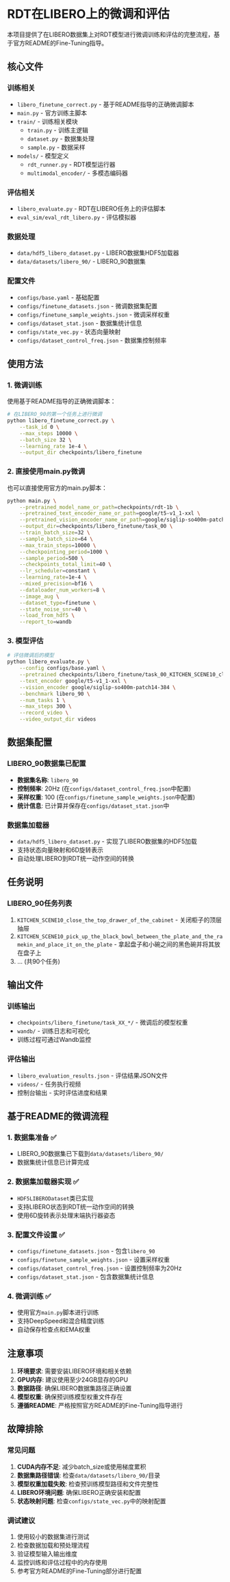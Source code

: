 # RDT在LIBERO上的微调和评估

本项目提供了在LIBERO数据集上对RDT模型进行微调训练和评估的完整流程，基于官方README的Fine-Tuning指导。

## 核心文件

### 训练相关
- `libero_finetune_correct.py` - 基于README指导的正确微调脚本
- `main.py` - 官方训练主脚本
- `train/` - 训练相关模块
  - `train.py` - 训练主逻辑
  - `dataset.py` - 数据集处理
  - `sample.py` - 数据采样
- `models/` - 模型定义
  - `rdt_runner.py` - RDT模型运行器
  - `multimodal_encoder/` - 多模态编码器

### 评估相关
- `libero_evaluate.py` - RDT在LIBERO任务上的评估脚本
- `eval_sim/eval_rdt_libero.py` - 评估模拟器

### 数据处理
- `data/hdf5_libero_dataset.py` - LIBERO数据集HDF5加载器
- `data/datasets/libero_90/` - LIBERO_90数据集

### 配置文件
- `configs/base.yaml` - 基础配置
- `configs/finetune_datasets.json` - 微调数据集配置
- `configs/finetune_sample_weights.json` - 微调采样权重
- `configs/dataset_stat.json` - 数据集统计信息
- `configs/state_vec.py` - 状态向量映射
- `configs/dataset_control_freq.json` - 数据集控制频率

## 使用方法

### 1. 微调训练

使用基于README指导的正确微调脚本：

```bash
# 在LIBERO_90的第一个任务上进行微调
python libero_finetune_correct.py \
    --task_id 0 \
    --max_steps 10000 \
    --batch_size 32 \
    --learning_rate 1e-4 \
    --output_dir checkpoints/libero_finetune
```

### 2. 直接使用main.py微调

也可以直接使用官方的main.py脚本：

```bash
python main.py \
    --pretrained_model_name_or_path=checkpoints/rdt-1b \
    --pretrained_text_encoder_name_or_path=google/t5-v1_1-xxl \
    --pretrained_vision_encoder_name_or_path=google/siglip-so400m-patch14-384 \
    --output_dir=checkpoints/libero_finetune/task_00 \
    --train_batch_size=32 \
    --sample_batch_size=64 \
    --max_train_steps=10000 \
    --checkpointing_period=1000 \
    --sample_period=500 \
    --checkpoints_total_limit=40 \
    --lr_scheduler=constant \
    --learning_rate=1e-4 \
    --mixed_precision=bf16 \
    --dataloader_num_workers=8 \
    --image_aug \
    --dataset_type=finetune \
    --state_noise_snr=40 \
    --load_from_hdf5 \
    --report_to=wandb
```

### 3. 模型评估

```bash
# 评估微调后的模型
python libero_evaluate.py \
    --config configs/base.yaml \
    --pretrained checkpoints/libero_finetune/task_00_KITCHEN_SCENE10_close_the_top_drawer_of_the_cabinet_and_put_the_black_bowl_on_top_of_it \
    --text_encoder google/t5-v1_1-xxl \
    --vision_encoder google/siglip-so400m-patch14-384 \
    --benchmark libero_90 \
    --num_tasks 1 \
    --max_steps 300 \
    --record_video \
    --video_output_dir videos
```

## 数据集配置

### LIBERO_90数据集已配置
- **数据集名称**: `libero_90`
- **控制频率**: 20Hz (在`configs/dataset_control_freq.json`中配置)
- **采样权重**: 100 (在`configs/finetune_sample_weights.json`中配置)
- **统计信息**: 已计算并保存在`configs/dataset_stat.json`中

### 数据集加载器
- `data/hdf5_libero_dataset.py` - 实现了LIBERO数据集的HDF5加载
- 支持状态向量映射和6D旋转表示
- 自动处理LIBERO到RDT统一动作空间的转换

## 任务说明

### LIBERO_90任务列表
1. `KITCHEN_SCENE10_close_the_top_drawer_of_the_cabinet` - 关闭柜子的顶层抽屉
2. `KITCHEN_SCENE10_pick_up_the_black_bowl_between_the_plate_and_the_ramekin_and_place_it_on_the_plate` - 拿起盘子和小碗之间的黑色碗并将其放在盘子上
3. ... (共90个任务)

## 输出文件

### 训练输出
- `checkpoints/libero_finetune/task_XX_*/` - 微调后的模型权重
- `wandb/` - 训练日志和可视化
- 训练过程可通过Wandb监控

### 评估输出
- `libero_evaluation_results.json` - 评估结果JSON文件
- `videos/` - 任务执行视频
- 控制台输出 - 实时评估进度和结果

## 基于README的微调流程

### 1. 数据集准备 ✅
- LIBERO_90数据集已下载到`data/datasets/libero_90/`
- 数据集统计信息已计算完成

### 2. 数据集加载器实现 ✅
- `HDF5LIBERODataset`类已实现
- 支持LIBERO状态到RDT统一动作空间的转换
- 使用6D旋转表示处理末端执行器姿态

### 3. 配置文件设置 ✅
- `configs/finetune_datasets.json` - 包含`libero_90`
- `configs/finetune_sample_weights.json` - 设置采样权重
- `configs/dataset_control_freq.json` - 设置控制频率为20Hz
- `configs/dataset_stat.json` - 包含数据集统计信息

### 4. 微调训练 ✅
- 使用官方`main.py`脚本进行训练
- 支持DeepSpeed和混合精度训练
- 自动保存检查点和EMA权重

## 注意事项

1. **环境要求**: 需要安装LIBERO环境和相关依赖
2. **GPU内存**: 建议使用至少24GB显存的GPU
3. **数据路径**: 确保LIBERO数据集路径正确设置
4. **模型权重**: 确保预训练模型权重文件存在
5. **遵循README**: 严格按照官方README的Fine-Tuning指导进行

## 故障排除

### 常见问题
1. **CUDA内存不足**: 减少batch_size或使用梯度累积
2. **数据集路径错误**: 检查`data/datasets/libero_90/`目录
3. **模型权重加载失败**: 检查预训练模型路径和文件完整性
4. **LIBERO环境问题**: 确保LIBERO正确安装和配置
5. **状态映射问题**: 检查`configs/state_vec.py`中的映射配置

### 调试建议
1. 使用较小的数据集进行测试
2. 检查数据加载和预处理流程
3. 验证模型输入输出维度
4. 监控训练和评估过程中的内存使用
5. 参考官方README的Fine-Tuning部分进行配置
